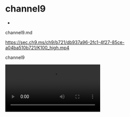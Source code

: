 # channel9
*
channel9.md


https://sec.ch9.ms/ch9/b721/db937a96-2fc1-4f27-85ce-a04ba510b721/K100_high.mp4

channel9

<html>
    <head>
        <meta name="viewport" content="width=device-width">
    </head>
    <body>
        <video id="vid1" controls="" autoplay="" name="media">
            <source src="https://sec.ch9.ms/ch9/b721/db937a96-2fc1-4f27-85ce-a04ba510b721/K100_high.mp4" type="video/mp4">
        </video>
    <script>
       document.getElementById('vid1').addEventListener('loadedmetadata', function() {
  this.currentTime = 50;
}, false);
   </script>         
    </body>
</html>

